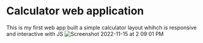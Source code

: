# Calculator web application 
This is my first web app
built a simple calculator layout 
whihch is responsive and interactive with JS 
![Screenshot 2022-11-15 at 2 09 01 PM](https://user-images.githubusercontent.com/109937248/201871214-9f7f8b60-a528-40f4-8a50-eeaa0a3bc2f5.png)
